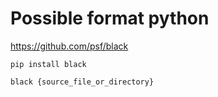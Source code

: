 # Possible format python

https://github.com/psf/black

```pip install black```

```black {source_file_or_directory}```